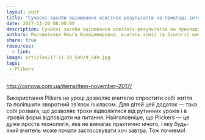 ```yaml
---
layout: post
title: "Сучасні засоби оцінювання освітніх результатів на прикладі інтерактивного ресурсу Plikers"
date: 2017-11-20 08:00:00
description: Сучасні засоби оцінювання освітніх результатів на прикладі інтерактивного ресурсу Plikers
authors: Рогожнікова Ольга Володимирівна, вчитель хімії та біології комунального закладу освіти «Навчально-виховний комплекс № 148» Спеціалізована школа-дошкільний навчальний заклад (ясла-садок) «Планета Щастя» Дніпровської міської ради
share: true
resources:
  - link:
image: articles/17-11-33_549/9_549.jpg
tags:
 - Plikers
---
```


<http://osnova.com.ua/items/item-november-2017/>

Використання Plikers на уроці дозволяє вчителю спростити собі життя та поліпшити зворотний зв’язок із класом. Для дітей цей додаток — така собі розвага, що дозволяє трохи відволіктися від рутинних уроків і в ігровій формі відповідати на питання. Найголовніше, що Plickers — це дуже проста технологія, яка не вимагає практично нічого, і яку будь-який вчитель може почати застосовувати хоч завтра. Тож почнемо!
